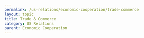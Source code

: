 ```yaml
---
permalink: /us-relations/economic-cooperation/trade-commerce
layout: topic
title: Trade & Commerce
category: US Relations
parent: Economic Cooperation
---
```

